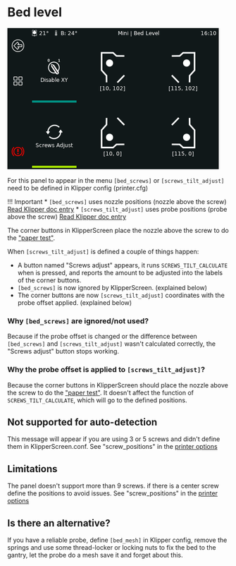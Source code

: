 # Bed level

![Bed Level](../img/panels/bed_level.png)

For this panel to appear in the menu `[bed_screws]` or `[screws_tilt_adjust]` need to be defined in Klipper config (printer.cfg)

!!! Important
    * `[bed_screws]` uses nozzle positions (nozzle above the screw) [Read Klipper doc entry](https://www.klipper3d.org/Config_Reference.html#bed_screws)
    * `[screws_tilt_adjust]` uses probe positions (probe above the screw) [Read Klipper doc entry](https://www.klipper3d.org/Config_Reference.html#screws_tilt_adjust)


The corner buttons in KlipperScreen place the nozzle above the screw to do the ["paper test"](https://www.klipper3d.org/Bed_Level.html?h=paper#the-paper-test).

When `[screws_tilt_adjust]` is defined a couple of things happen:

* A button named "Screws adjust" appears, it runs `SCREWS_TILT_CALCULATE` when is pressed,
and reports the amount to be adjusted into the labels of the corner buttons.
* `[bed_screws]` is now ignored by KlipperScreen. (explained below)
* The corner buttons are now `[screws_tilt_adjust]` coordinates with the probe offset applied. (explained below)

### Why `[bed_screws]` are ignored/not used?

Because if the probe offset is changed or the difference between `[bed_screws]` and `[screws_tilt_adjust]` wasn't calculated correctly,
the "Screws adjust" button stops working.


### Why the probe offset is applied to `[screws_tilt_adjust]`?

Because the corner buttons in KlipperScreen should place the nozzle above the screw to do the ["paper test"](https://www.klipper3d.org/Bed_Level.html?h=paper#the-paper-test). It doesn't affect the function of `SCREWS_TILT_CALCULATE`, which will go to the defined positions.

## Not supported for auto-detection

This message will appear if you are using 3 or 5 screws and didn't define them in KlipperScreen.conf.
See "screw_positions" in the [printer options](https://klipperscreen.readthedocs.io/en/latest/Configuration/#printer-options)

## Limitations

The panel doesn't support more than 9 screws. if there is a center screw define the positions to avoid issues.
See "screw_positions" in the [printer options](https://klipperscreen.readthedocs.io/en/latest/Configuration/#printer-options)


## Is there an alternative?

If you have a reliable probe, define `[bed_mesh]` in Klipper config, remove the springs
and use some thread-locker or locking nuts to fix the bed to the gantry, let the probe do a mesh save it and forget about this.
